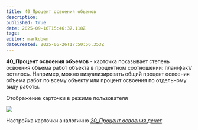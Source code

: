 ```yaml
---
title: 40_Процент освоения объемов
description: 
published: true
date: 2025-09-16T15:46:37.118Z
tags: 
editor: markdown
dateCreated: 2025-06-26T17:50:56.353Z
---
```


**40\_Процент освоения объемов** \- карточка показывает степень освоения объема работ объекта в процентном соотношении: план/факт/осталось. Например, можно визуализировать общий процент освоения объема работ по всему объекту или процент освоения по отдельному виду работы.

Отображение карточки в режиме пользователя

![](https://lh7-rt.googleusercontent.com/docsz/AD_4nXe7aLIW0D40UOIiFhIsJ1-ZXsRUgyJd16Q7DDKKHxRQihDb0IEDLuob51hb4e8fgowfPjpf6dFBA66jfkqKWFS6p4un2F89LnNh5p2h_EPDG4UEey-fZxMu5y7XWUq1wmWP3FPh0rdj24aKd9HR?key=lHnoW0dAPfGHmbfUih-TSQ)

Настройка карточки аналогично [](https://wiki.sgnl.pro/books/32-dashboard/page/20-procent-osvoeniya-deneg)[_20\_Процент освоения денег_](https://wiki.sgnl.pro/app/page/13ssfE3jRht91MyNI-3K5lACwLEPTs0cnX6aA0AtHvLA)